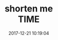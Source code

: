 ---
title: |-
  # shorten me 
   TIME
name: TIME
date: '2017-12-21 10:19:04'
buy_now: >-
  https://www.amazon.com/Time-Direct-Ventures-TIME/dp/B002PXVYU0?psc=1&SubscriptionId=AKIAIA5RBQIWQVTCUEUQ&tag=giftideaninja-20&linkCode=xm2&camp=2025&creative=165953&creativeASIN=B002PXVYU0
description_markdown: |-
  TIME

   
tweet_id_str: '943908695364182016'
price: $219.56
list_price: $219.56
deal_price: $22.50
you_save: $197.06 (90%)
asin: B002PXVYU0
image: 'https://images-na.ssl-images-amazon.com/images/I/51YQwWEM%2BvL.jpg'

---